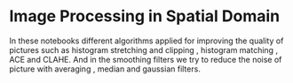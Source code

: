 # Image Processing in Spatial Domain
In these notebooks different algorithms applied for improving the quality of pictures such as histogram stretching and clipping , histogram matching , ACE and CLAHE.
And in the smoothing filters we try to reduce the noise of picture with averaging , median and gaussian filters. 
